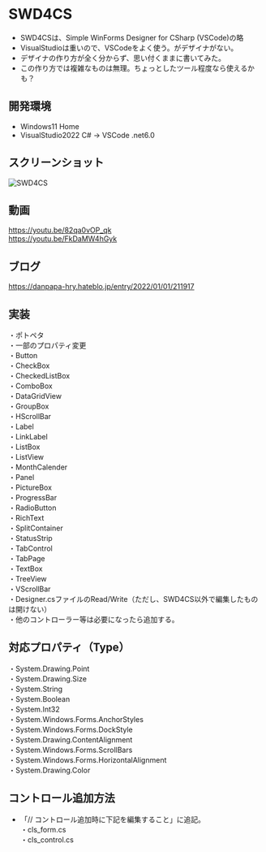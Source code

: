 # SWD4CS
 * SWD4CSは、Simple WinForms Designer for CSharp (VSCode)の略  
 * VisualStudioは重いので、VSCodeをよく使う。がデザイナがない。  
 * デザイナの作り方が全く分からず、思い付くままに書いてみた。  
 * この作り方では複雑なものは無理。ちょっとしたツール程度なら使えるかも？
  
## 開発環境
 * Windows11 Home  
 * VisualStudio2022 C# → VSCode .net6.0
 
## スクリーンショット  
![SWD4CS](https://user-images.githubusercontent.com/86605611/152679486-e8f7bbed-69b4-4186-b402-35d7bd2fec8f.png)


## 動画
 https://youtu.be/82qa0vOP_qk  
 https://youtu.be/FkDaMW4hGyk
 
## ブログ
 https://danpapa-hry.hateblo.jp/entry/2022/01/01/211917
 
## 実装
 ・ポトペタ  
 ・一部のプロパティ変更  
 ・Button  
 ・CheckBox  
 ・CheckedListBox  
 ・ComboBox  
 ・DataGridView  
 ・GroupBox  
 ・HScrollBar  
 ・Label  
 ・LinkLabel  
 ・ListBox  
 ・ListView  
 ・MonthCalender  
 ・Panel  
 ・PictureBox  
 ・ProgressBar  
 ・RadioButton  
 ・RichText  
 ・SplitContainer  
 ・StatusStrip  
 ・TabControl  
 ・TabPage  
 ・TextBox  
 ・TreeView  
 ・VScrollBar  
 ・Designer.csファイルのRead/Write（ただし、SWD4CS以外で編集したものは開けない）  
 ・他のコントローラー等は必要になったら追加する。

## 対応プロパティ（Type）
 ・System.Drawing.Point  
 ・System.Drawing.Size  
 ・System.String  
 ・System.Boolean  
 ・System.Int32  
 ・System.Windows.Forms.AnchorStyles  
 ・System.Windows.Forms.DockStyle  
 ・System.Drawing.ContentAlignment  
 ・System.Windows.Forms.ScrollBars  
 ・System.Windows.Forms.HorizontalAlignment  
 ・System.Drawing.Color  

## コントロール追加方法 
 * 「// コントロール追加時に下記を編集すること」に追記。  
・cls_form.cs  
・cls_control.cs  
